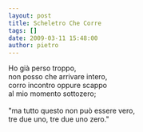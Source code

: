 ```yaml
---
layout: post
title: Scheletro Che Corre
tags: []
date: 2009-03-11 15:48:00
author: pietro
---
```

Ho già perso troppo,<br/>non posso che arrivare intero,<br/>corro incontro oppure scappo<br/>al mio momento sottozero;<br/><br/>"ma tutto questo non può essere vero,<br/>tre due uno, tre due uno zero."
